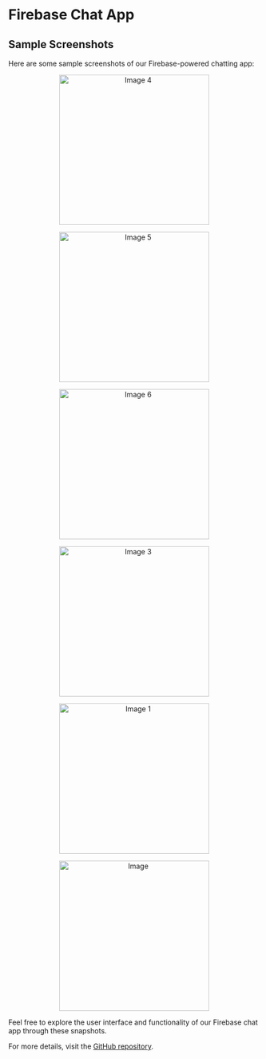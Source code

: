 # Firebase Chat App

## Sample Screenshots

Here are some sample screenshots of our Firebase-powered chatting app:

<p align="center">
  <img src="https://github.com/mukundsrepository/Firebase_Chatting_Apk/assets/60322472/5ac079bd-fab4-4afd-9383-0d6c9a6bf762" width="300" alt="Image 4">
</p>

<p align="center">
  <img src="https://github.com/mukundsrepository/Firebase_Chatting_Apk/assets/60322472/6a1c39d4-c0a2-4b96-924b-800c6d09fc7a" width="300" alt="Image 5">
</p>

<p align="center">
  <img src="https://github.com/mukundsrepository/Firebase_Chatting_Apk/assets/60322472/522e06f3-2914-4074-a50c-26f8fc074367" width="300" alt="Image 6">
</p>

<p align="center">
  <img src="https://github.com/mukundsrepository/Firebase_Chatting_Apk/assets/60322472/94894624-7cec-4d8f-b42a-56b7d0952bfc" width="300" alt="Image 3">
</p>

<p align="center">
  <img src="https://github.com/mukundsrepository/Firebase_Chatting_Apk/assets/60322472/7f6900db-8e11-4f8a-89aa-78ba751f20ff" width="300" alt="Image 1">
</p>

<p align="center">
  <img src="https://github.com/mukundsrepository/Firebase_Chatting_Apk/assets/60322472/78f7c306-6473-4589-ac9a-5b5f75ddd54a" width="300" alt="Image">
</p>

Feel free to explore the user interface and functionality of our Firebase chat app through these snapshots.

For more details, visit the [GitHub repository](https://github.com/mukundsrepository/Firebase_Chatting_Apk).
